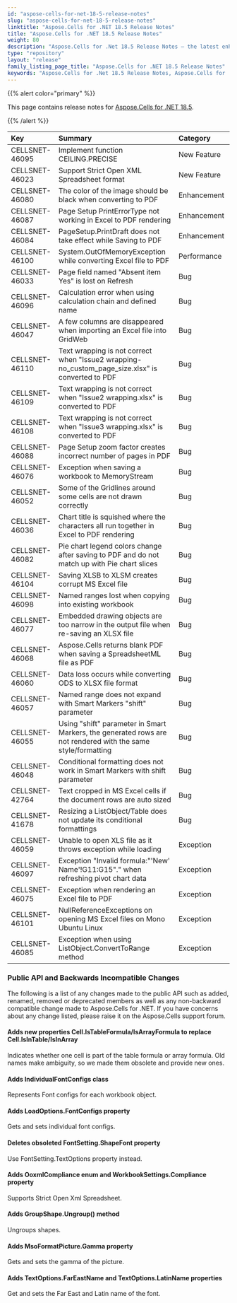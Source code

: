 ```yaml
---
id: "aspose-cells-for-net-18-5-release-notes"
slug: "aspose-cells-for-net-18-5-release-notes"
linktitle: "Aspose.Cells for .NET 18.5 Release Notes"
title: "Aspose.Cells for .NET 18.5 Release Notes"
weight: 80
description: "Aspose.Cells for .Net 18.5 Release Notes – the latest enhancements, new features, and fixes."
type: "repository"
layout: "release"
family_listing_page_title: "Aspose.Cells for .NET 18.5 Release Notes"
keywords: "Aspose.Cells for .Net 18.5 Release Notes, Aspose.Cells for .Net 18.5 updates and fixes"
---
```


{{% alert color="primary" %}} 

This page contains release notes for [Aspose.Cells for .NET 18.5](https://www.nuget.org/packages/Aspose.Cells/18.5.1).

{{% /alert %}} 

|**Key**|**Summary**|**Category**|
| :- | :- | :- |
|CELLSNET-46095|Implement function CEILING.PRECISE|New Feature |
|CELLSNET-46023|Support Strict Open XML Spreadsheet format|New Feature |
|CELLSNET-46080|The color of the image should be black when converting to PDF |Enhancement |
|CELLSNET-46087|Page Setup PrintErrorType not working in Excel to PDF rendering|Enhancement |
|CELLSNET-46084|PageSetup.PrintDraft does not take effect while Saving to PDF |Enhancement |
|CELLSNET-46100|System.OutOfMemoryException while converting Excel file to PDF |Performance|
|CELLSNET-46033|Page field named "Absent item Yes" is lost on Refresh|Bug |
|CELLSNET-46096|Calculation error when using calculation chain and defined name|Bug |
|CELLSNET-46047|A few columns are disappeared when importing an Excel file into GridWeb|Bug |
|CELLSNET-46110|Text wrapping is not correct when "Issue2 wrapping-no_custom_page_size.xlsx" is converted to PDF |Bug |
|CELLSNET-46109|Text wrapping is not correct when "Issue2 wrapping.xlsx" is converted to PDF |Bug |
|CELLSNET-46108|Text wrapping is not correct when "Issue3 wrapping.xlsx" is converted to PDF |Bug |
|CELLSNET-46088|Page Setup zoom factor creates incorrect number of pages in PDF|Bug |
|CELLSNET-46076|Exception when saving a workbook to MemoryStream|Bug |
|CELLSNET-46052|Some of the Gridlines around some cells are not drawn correctly|Bug |
|CELLSNET-46036|Chart title is squished where the characters all run together in Excel to PDF rendering|Bug |
|CELLSNET-46082|Pie chart legend colors change after saving to PDF and do not match up with Pie chart slices|Bug |
|CELLSNET-46104|Saving XLSB to XLSM creates corrupt MS Excel file|Bug |
|CELLSNET-46098|Named ranges lost when copying into existing workbook|Bug |
|CELLSNET-46077|Embedded drawing objects are too narrow in the output file when re-saving an XLSX file|Bug |
|CELLSNET-46068|Aspose.Cells returns blank PDF when saving a SpreadsheetML file as PDF|Bug |
|CELLSNET-46060|Data loss occurs while converting ODS to XLSX file format|Bug |
|CELLSNET-46057|Named range does not expand with Smart Markers "shift" parameter|Bug |
|CELLSNET-46055|Using "shift" parameter in Smart Markers, the generated rows are not rendered with the same style/formatting|Bug |
|CELLSNET-46048|Conditional formatting does not work in Smart Markers with shift parameter|Bug |
|CELLSNET-42764|Text cropped in MS Excel cells if the document rows are auto sized|Bug |
|CELLSNET-41678|Resizing a ListObject/Table does not update its conditional formattings |Bug |
|CELLSNET-46059|Unable to open XLS file as it throws exception while loading|Exception |
|CELLSNET-46097|Exception "Invalid formula:"'New' Name'!G11:G15"." when refreshing pivot chart data|Exception |
|CELLSNET-46075|Exception when rendering an Excel file to PDF |Exception |
|CELLSNET-46101|NullReferenceExceptions on opening MS Excel files on Mono Ubuntu Linux|Exception |
|CELLSNET-46085|Exception when using ListObject.ConvertToRange method|Exception |
### **Public API and Backwards Incompatible Changes**
The following is a list of any changes made to the public API such as added, renamed, removed or deprecated members as well as any non-backward compatible change made to Aspose.Cells for .NET. If you have concerns about any change listed, please raise it on the Aspose.Cells support forum.
#### **Adds new properties Cell.IsTableFormula/IsArrayFormula to replace Cell.IsInTable/IsInArray**
Indicates whether one cell is part of the table formula or array formula. Old names make ambiguity, so we made them obsolete and provide new ones.
#### **Adds IndividualFontConfigs class**
Represents Font configs for each workbook object.
#### **Adds LoadOptions.FontConfigs property**
Gets and sets individual font configs.
#### **Deletes obsoleted FontSetting.ShapeFont property**
Use FontSetting.TextOptions property instead.
#### **Adds OoxmlCompliance enum and WorkbookSettings.Compliance property**
Supports Strict Open Xml Spreadsheet.
#### **Adds GroupShape.Ungroup() method**
Ungroups shapes.
#### **Adds MsoFormatPicture.Gamma property**
Gets and sets the gamma of the picture.
#### **Adds TextOptions.FarEastName and TextOptions.LatinName properties**
Get and sets the Far East and Latin name of the font.
